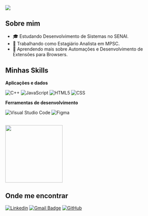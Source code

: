![](https://komarev.com/ghpvc/?username=Marc0Antonio&color=255bed)

## Sobre mim

- 🎓 Estudando Desenvolvimento de Sistemas no SENAI.
- 💼 Trabalhando como Estagiário Analista em MPSC.
- 🌱 Aprendendo mais sobre Automações e Desenvolvimento de Extensões para Browsers.

## Minhas Skills

**Aplicações e dados**

![C++](https://img.shields.io/badge/-C++-333333?style=flat&logo=C%2B%2B&logoColor=00599C)
![JavaScript](https://img.shields.io/badge/-JavaScript-333333?style=flat&logo=javascript)
![HTML5](https://img.shields.io/badge/-HTML5-333333?style=flat&logo=HTML5)
![CSS](https://img.shields.io/badge/-CSS-333333?style=flat&logo=CSS3&logoColor=1572B6)

**Ferramentas de desenvolvimento**

![Visual Studio Code](https://img.shields.io/badge/-Visual%20Studio%20Code-333333?style=flat&logo=visual-studio-code&logoColor=007ACC)
![Figma](https://img.shields.io/badge/-Figma-333333?style=flat&logo=figma&logoColor=007ACC)

<br/>

<a href="https://github.com/Marc0Antonio" title="Perfil do Marco">
  <img height="180em" src="https://github-readme-stats.vercel.app/api?username=Marc0Antonio&theme=city_lights&show_icons=true" />
</a>

## Onde me encontrar

[![Linkedin](https://img.shields.io/badge/-LinkedIn:Marco-blue?style=flat-square&logo=Linkedin&logoColor=white&link=https://www.linkedin.com/in/marco-antônio-loregian-de-paiva-9899a4295)](https://www.linkedin.com/in/marco-antônio-loregian-de-paiva-9899a4295)
[![Gmail Badge](https://img.shields.io/badge/-marco_paiva@estudante.sesisenai.org.br-006bed?style=flat-square&logo=Gmail&logoColor=white&link=mailto:marco_paiva@estudante.sesisenai.org.br)](mailto:marco_paiva@estudante.sesisenai.org.br)
[![GitHub](https://img.shields.io/github/followers/Marc0Antonio?label=follow&style=social)](https://github.com/Marc0Antonio)
